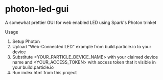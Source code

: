 # photon-led-gui
A somewhat prettier GUI for web enabled LED using Spark's Photon trinket

Usage

1. Setup Photon
2. Upload "Web-Connected LED" example from build.particle.io to your device
3. Substitute <YOUR_PARTICLE_DEVICE_NAME> with your claimed device name and <YOUR_ACCESS_TOKEN> with access token that it visible in your build.particle.io
4. Run index.html from this project
